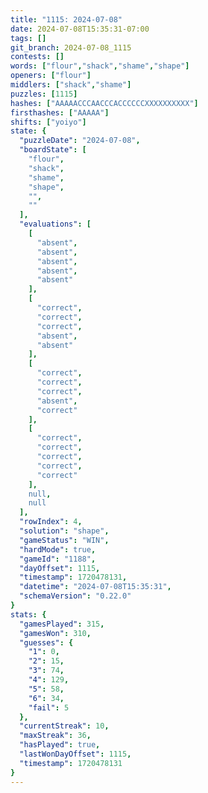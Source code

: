```yaml
---
title: "1115: 2024-07-08"
date: 2024-07-08T15:35:31-07:00
tags: []
git_branch: 2024-07-08_1115
contests: []
words: ["flour","shack","shame","shape"]
openers: ["flour"]
middlers: ["shack","shame"]
puzzles: [1115]
hashes: ["AAAAACCCAACCCACCCCCCXXXXXXXXXX"]
firsthashes: ["AAAAA"]
shifts: ["yoiyo"]
state: {
  "puzzleDate": "2024-07-08",
  "boardState": [
    "flour",
    "shack",
    "shame",
    "shape",
    "",
    ""
  ],
  "evaluations": [
    [
      "absent",
      "absent",
      "absent",
      "absent",
      "absent"
    ],
    [
      "correct",
      "correct",
      "correct",
      "absent",
      "absent"
    ],
    [
      "correct",
      "correct",
      "correct",
      "absent",
      "correct"
    ],
    [
      "correct",
      "correct",
      "correct",
      "correct",
      "correct"
    ],
    null,
    null
  ],
  "rowIndex": 4,
  "solution": "shape",
  "gameStatus": "WIN",
  "hardMode": true,
  "gameId": "1188",
  "dayOffset": 1115,
  "timestamp": 1720478131,
  "datetime": "2024-07-08T15:35:31",
  "schemaVersion": "0.22.0"
}
stats: {
  "gamesPlayed": 315,
  "gamesWon": 310,
  "guesses": {
    "1": 0,
    "2": 15,
    "3": 74,
    "4": 129,
    "5": 58,
    "6": 34,
    "fail": 5
  },
  "currentStreak": 10,
  "maxStreak": 36,
  "hasPlayed": true,
  "lastWonDayOffset": 1115,
  "timestamp": 1720478131
}
---
```

<!-- more -->
